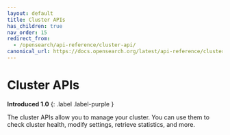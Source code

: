 ```yaml
---
layout: default
title: Cluster APIs
has_children: true
nav_order: 15
redirect_from:
  - /opensearch/api-reference/cluster-api/
canonical_url: https://docs.opensearch.org/latest/api-reference/cluster-api/index/
---
```


# Cluster APIs
**Introduced 1.0**
{: .label .label-purple }

The cluster APIs allow you to manage your cluster. You can use them to check cluster health, modify settings, retrieve statistics, and more.
